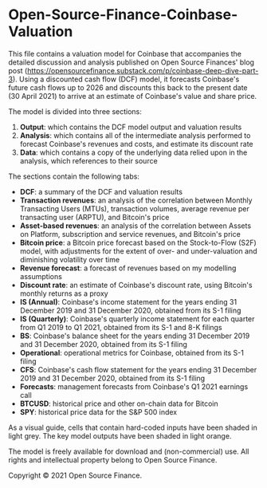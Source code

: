 # Open-Source-Finance-Coinbase-Valuation

This file contains a valuation model for Coinbase that accompanies the detailed discussion and analysis published on Open Source Finances' blog post (https://opensourcefinance.substack.com/p/coinbase-deep-dive-part-3). Using a discounted cash flow (DCF) model, it forecasts Coinbase's future cash flows up to 2026 and discounts this back to the present date (30 April 2021) to arrive at an estimate of Coinbase's value and share price.

The model is divided into three sections:
 1.  **Output**: which contains the DCF model output and valuation results
 2.  **Analysis**: which contains all of the intermediate analysis performed to forecast Coinbase's revenues and costs, and estimate its discount rate
 3.  **Data**: which contains a copy of the underlying data relied upon in the analysis, which references to their source

The sections contain the following tabs:
 -   **DCF**: a summary of the DCF and valuation results
 -   **Transaction revenues**: an analysis of the correlation between Monthly Transacting Users (MTUs), transaction volumes, average revenue per transacting user (ARPTU), and Bitcoin's price
 -   **Asset-based revenues**: an analysis of the correlation between Assets on Platform, subscription and service revenues, and Bitcoin's price
 -   **Bitcoin price**: a Bitcoin price forecast based on the Stock-to-Flow (S2F) model, with adjustments for the extent of over- and under-valuation and diminishing volatility over time
 -   **Revenue forecast**: a forecast of revenues based on my modelling assumptions
 -   **Discount rate**: an estimate of Coinbase's discount rate, using Bitcoin's monthly returns as a proxy
 -   **IS (Annual)**: Coinbase's income statement for the years ending 31 December 2019 and 31 December 2020, obtained from its S-1 filing
 -   **IS (Quarterly)**: Coinbase's quarterly income statement for each quarter from Q1 2019 to Q1 2021, obtained from its S-1 and 8-K filings
 -   **BS**: Coinbase's balance sheet for the years ending 31 December 2019 and 31 December 2020, obtained from its S-1 filing
 -   **Operational**: operational metrics for Coinbase, obtained from its S-1 filing
 -   **CFS**: Coinbase's cash flow statement for the years ending 31 December 2019 and 31 December 2020, obtained from its S-1 filing
 -   **Forecasts**: management forecasts from Coinbase's Q1 2021 earnings call
 -   **BTCUSD**: historical price and other on-chain data for Bitcoin
 -   **SPY**: historical price data for the S&P 500 index

As a visual guide, cells that contain hard-coded inputs have been shaded in light grey. The key model outputs have been shaded in light orange.

The model is freely available for download and (non-commercial) use. All rights and intellectual property belong to Open Source Finance. 

Copyright © 2021 Open Source Finance.
